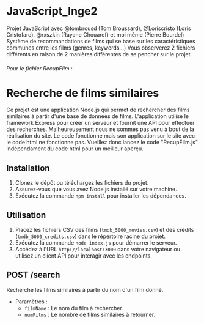 # JavaScript_Inge2
Projet JavaScript avec @tombrousd (Tom Broussard), @Loriscristo (Loris Cristofaro), @rxszkin (Rayane Chouaref) et moi même (Pierre Bourdel)
Système de recommandations de films qui se base sur les caractéristiques communes entre les films (genres, keywords...)
Vous observerez 2 fichiers différents en raison de 2 manières différentes de se pencher sur le projet. 








###### Pour le fichier RecupFilm :

# Recherche de films similaires

Ce projet est une application Node.js qui permet de rechercher des films similaires à partir d'une base de données de films. L'application utilise le framework Express pour créer un serveur et fournit une API pour effectuer des recherches. Malheureusement nous ne sommes pas venu à bout de la réalisation du site. Le code fonctionne mais son application sur le site avec le code html ne fonctionne pas. Vueillez donc lancez le code "RecupFilm.js" indépendament du code html pour un meilleur aperçu. 

## Installation

1. Clonez le dépôt ou téléchargez les fichiers du projet.
2. Assurez-vous que vous avez Node.js installé sur votre machine.
3. Exécutez la commande `npm install` pour installer les dépendances.

## Utilisation

1. Placez les fichiers CSV des films (`tmdb_5000_movies.csv`) et des crédits (`tmdb_5000_credits.csv`) dans le répertoire racine du projet.
2. Exécutez la commande `node index.js` pour démarrer le serveur.
3. Accédez à l'URL `http://localhost:3000` dans votre navigateur ou utilisez un client API pour interagir avec les endpoints.

## POST /search

Recherche les films similaires à partir du nom d'un film donné.

- Paramètres :
  - `filmName` : Le nom du film à rechercher.
  - `numFilms` : Le nombre de films similaires à retourner.

